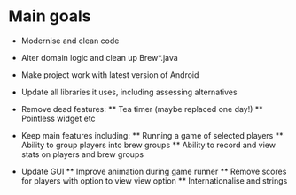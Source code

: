 Main goals
==========

* Modernise and clean code
* Alter domain logic and clean up Brew*.java 
* Make project work with latest version of Android
* Update all libraries it uses, including assessing alternatives

* Remove dead features:
** Tea timer (maybe replaced one day!)
** Pointless widget etc

* Keep main features including:
** Running a game of selected players
** Ability to group players into brew groups
** Ability to record and view stats on players and brew groups

* Update GUI
** Improve animation during game runner
** Remove scores for players with option to view view option
** Internationalise and strings
